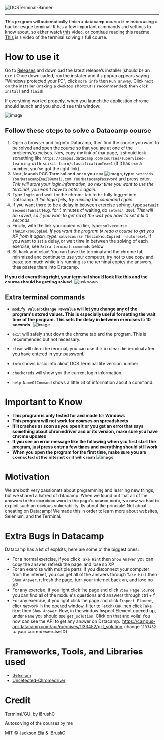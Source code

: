 ![DCSTerminal-Banner](https://user-images.githubusercontent.com/85963782/159130727-c8536e41-f8b3-45d1-b721-454ea6c9efa5.png)
<hr>
This program will automatically finish a datacamp course in minutes using a hacker-esque terminal! It has a few important commands and settings to know about, so either watch <a href="https://youtu.be/XNE_BJatHzE">this</a> video, or continue reading this readme. <a href="https://youtu.be/KC-bnrYZPH0">This</a> is a video of the terminal solving a full course.

# How to use it
Go to [Releases](https://github.com/JacksonElia/DCS_Terminal/releases) and download the latest release's installer (should be an exe.) Once downloaded, run the installer and if a popup appears saying "Windows protected your PC", click `more info` then `Run anyway`. Click `next` on the installer (making a desktop shortcut is recommended) then click `install` and `finish`.

If everything worked properly, when you launch the application chrome should launch and you should see this window:

![image](https://user-images.githubusercontent.com/85963782/159132401-c8fb0906-40a6-42ab-8ae3-7d2b2e42205b.png)

## Follow these steps to solve a Datacamp course
1. Open a browser and log into Datacamp, then find the course you want to be solved and open the course so that you are at one of the problems/exercises. Now, copy the link of that page, it should look something like `https://campus.datacamp.com/courses/supervised-learning-with-scikit-learn/classification?ex=1` (if it has `ex=` a number, you've got the right link)
2. Next, launch DCS Terminal and once you see ![image](https://user-images.githubusercontent.com/85963782/159138489-a51fdbbf-43de-45c2-8f0d-8574f52f5419.png), type: `setcreds YourDatacampEmail@email.com YourDatacampPassword` and press enter. *This will store your login information, so next time you want to use the terminal, you won't have to enter it again.*
3. Type `login` and wait for the chrome tab to be fully logged into Datacamp. *If the login fails, try running the command again.*
4. If you want there to be a delay in between exercise solving, type `setwait SecondsToWait` (e.g. for 5 minutes of waiting, do `setwait 300`). *This will be saved, so if you want to get rid of the wait you have to set it to 0 seconds*
5. Finally, with the link you copied earlier, type: `solvecourse TheLinkYouCopied`. *If you want the program to redo a course to get you XP from it again, type:* `solvecourse TheLinkYouCopied --autoreset`. If you want to set a delay, or wait time in between the solving of each exercise, see `Extra terminal commands` below
6. Sit back and relax! You can have the terminal and the chrome tab minimized and continue to use your computer, try not to use copy and paste too much while it is running as the terminal copies the answers, then pastes them into Datacamp.

**If you did everything right, your terminal should look like this and the course should be getting solved.**
![unknown](https://user-images.githubusercontent.com/85963782/159138939-da3297be-6b28-4287-b24e-da1e4530ff11.jpg)

## Extra terminal commands
- **`modify ValueToChange NewValue` will let you change any of the program's stored values. This is especially useful for setting the wait time of the program. This sets the delay in between exercises to 10 seconds.** 
![image](https://user-images.githubusercontent.com/85963782/159139396-f11b660d-36a9-4a14-a8ec-e98c77e69d5c.png)


- `exit` will safely shut down the chrome tab and the program. This is recommended but not necessary.
- `clear` will clear the terminal, you can use this to clear the terminal after you have entered in your password.
- `info` shows basic info about DCS Terminal like version number
- `checkcreds` will show you the current login information.
- `help NameOfCommand` shows a little bit of information about a command.

# Important to Know
- **This program is only tested for and made for Windows**
- **This program will not work for courses on spreadsheets**
- **If it crashes as soon as you open it or you get an error that says something about chromedriver and or its version, make sure you have chrome updated**
- **If you see an error message like the following when you first start the program, just press enter a few times and everything should still work**
- **When you open the program for the first time, make sure you are connected ot the internet or it will crash**
![image](https://user-images.githubusercontent.com/85963782/159139040-b648bd1b-35cd-4b39-94b0-d4d2fa81bd2c.png)


# Motivation
We are both very passionate about programming and learning new things, but we shared a hatred of datacamp. When we found out that all of the answers to the exercises were in the page's source code, we new we had to exploit such an obvious vulnerability. Its about the principle! Not about cheating on Datacamp! We made this in order to learn more about websites, Selenium, and the Terminal.

# Extra Bugs in Datacamp
Datacamp has a lot of exploits, here are some of the biggest ones:
- For a normal exercise, if you click `Take Hint` then `Show Answer` you can copy the answer, refresh the page, and lose no XP
- For an exercise with multiple parts, if you disconnect your computer from the internet, you can get all of the answers through `Take Hint` then `Show Answer`, refresh the page, turn your internet back on, and lose no XP
- For any exercise, if you right click the page and click `View Page Source`, you can find all of the module's questions and answers through ctrl + f
- For any exercise, if you right click the page and click `Inspect Element`, click `Network` in the opened window, filter to `Fetch/XHR` then click `Take Hint` then `Show Answer`. Now, in the window Inspect Element opened up, under `Name` you should see `get_solution`. Click on that and voila! You now can see the API to get any answer on Datacamp. (https://campus-api.datacamp.com/api/exercises/1133452/get_solution, change `1133452` to your current exercise ID)

# Frameworks, Tools, and Libraries used
- [Selenium](https://www.selenium.dev/documentation/)
- [Undetected-Chromedriver](https://pypi.org/project/undetected-chromedriver/2.1.1/)

# Credit
Terminal/GUI by iBrushC

Autosolving of the courses by me

MIT © [Jackson Elia](https://github.com/JacksonElia) & [iBrushC](https://github.com/iBrushC)
